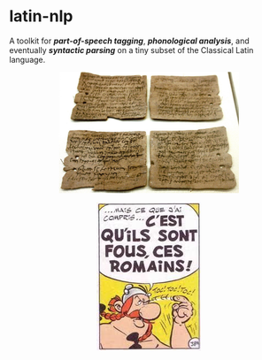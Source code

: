 # latin-nlp

A toolkit for **_part-of-speech tagging_**, **_phonological analysis_**, and eventually **_syntactic parsing_** on a tiny subset of the Classical Latin language.

<p align="center">
  <img width="325" src="data/vindolanda-tablets.jpg">
</p>
<p align="center">
  <img width="188" src="data/asterix.jpg">
</p>
